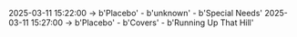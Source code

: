 2025-03-11 15:22:00 -> b'Placebo' - b'unknown' - b'Special Needs'
2025-03-11 15:27:00 -> b'Placebo' - b'Covers' - b'Running Up That Hill'
